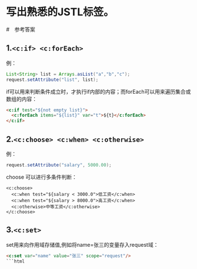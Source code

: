 # 写出熟悉的JSTL标签。

#　参考答案

## 1.`<c:if> <c:forEach>`
例：
```java
List<String> list = Arrays.asList("a","b","c");
request.setAttribute("list", list);
```

if可以用来判断条件成立时，才执行if内部的内容；而forEach可以用来遍历集合或数组的内容：
```html
<c:if test="${not empty list}">
  <c:forEach items="${list}" var="t">${t}</c:forEach>
</c:if>
```

## 2.`<c:choose> <c:when> <c:otherwise>`
例：
```java
request.setAttribute("salary", 5000.00);
```
choose 可以进行多条件判断：
```
<c:choose>
  <c:when test="${salary < 3000.0">低工资</c:when>
  <c:when test="${salary > 8000.0">高工资</c:when>
  <c:otherwise>中等工资</c:otherwise>
</c:choose>
```

## 3.`<c:set>`
set用来向作用域存储值,例如将name=张三的变量存入request域：
```html
<c:set var="name" value="张三" scope="request"/>
```html


